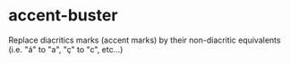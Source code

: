 accent-buster
=============

Replace diacritics marks (accent marks) by their non-diacritic equivalents (i.e. "á" to "a", "ç" to "c", etc...)
